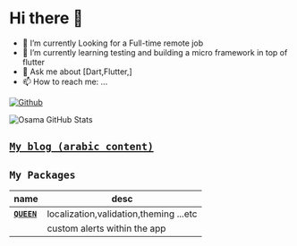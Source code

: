 # Hi there 👋

- 🔭 I’m currently Looking for a Full-time remote job
- 🌱 I’m currently learning testing and building a micro framework in top of flutter
- 💬 Ask me about [Dart,Flutter,]
- 📫 How to reach me: ...

[![Github](https://img.shields.io/badge/GitHub-000000?style=for-the-badge&logo=GitHub&logoColor=white)](https://github.com/Osama)


![Osama GitHub Stats](https://github-readme-stats.vercel.app/api?username=Osama&show_icons=true&theme=dark)

## [**`My blog (arabic content)`**](https://osama.blogspot.com/)

## **`My Packages`**

| name                                                                   | desc                                                                      |
| ---------------------------------------------------------------------- | ------------------------------------------------------------------------- |
| [**`QUEEN`**](https://flutterqueen.github.io/website/)                 | localization,validation,theming ...etc                                    |
|          | custom alerts within the app                                              |
